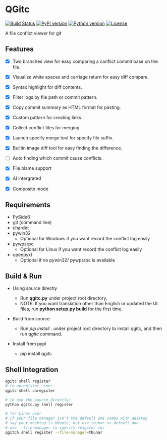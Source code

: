 # QGitc

[![Build Status](https://github.com/timxx/qgitc/actions/workflows/main.yml/badge.svg)](https://github.com/timxx/qgitc/actions)
[![PyPI version](https://img.shields.io/pypi/v/qgitc.svg)](https://pypi.org/project/qgitc)
[![Python version](https://img.shields.io/pypi/pyversions/qgitc.svg)](https://pypi.org/project/qgitc)
[![License](https://img.shields.io/badge/License-Apache%202.0-blue.svg)](LICENSE)

A file conflict viewer for git

## Features

- [x] Two branches view for easy comparing a conflict commit base on the file.
- [x] Visualize white spaces and carriage return for easy diff compare.
- [x] Syntax highlight for diff contents.
- [x] Filter logs by file path or commit pattern.
- [x] Copy commit summary as HTML format for pasting.
- [x] Custom pattern for creating links.
- [x] Collect conflict files for merging.
- [x] Launch specify merge tool for specify file suffix.
- [x] Builtin image diff tool for easy finding the difference.
- [ ] Auto finding which commit cause conflicts.
- [x] File blame support
- [x] AI intergrated
- [x] Composite mode


## Requirements

- PySide6
- git (command line)
- chardet
- pywin32
  - Optional for Windows if you want record the conflict log easily
- pywpsrpc
  - Optional for Linux if you want record the conflict log easily
- openpyxl
  - Optional if no pywin32/ pywpsrpc is available


## Build & Run

- Using source directly
  - Run **qgitc.py** under project root directory.
  - NOTE: If you want translation other than English or updated the UI files, run **python setup.py build** for the first time.

- Build from source
  - Run *pip install .* under project root directory to install qgitc, and then run *qgitc* command.

- Install from pypi
  - pip install qgitc


## Shell Integration

``` sh
qgitc shell register
# to unregister, run:
qgitc shell unregister

# to use the source directly:
python qgitc.py shell register

# for Linux user
# if your file manager isn't the default one comes with desktop
# say your desktop is Ubuntu, but use thunar as default one
# use --file-manager to specify reigster for
qgitch shell register --file-manager=thunar
```
